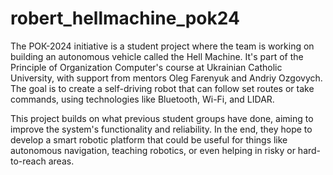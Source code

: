 # robert_hellmachine_pok24
The POК-2024 initiative is a student project where the team is working on building an autonomous vehicle called the Hell Machine. It's part of the Principle of Organization Computer's course at Ukrainian Catholic University, with support from mentors Oleg Farenyuk and Andriy Ozgovych. The goal is to create a self-driving robot that can follow set routes or take commands, using technologies like Bluetooth, Wi-Fi, and LIDAR.

This project builds on what previous student groups have done, aiming to improve the system's functionality and reliability. In the end, they hope to develop a smart robotic platform that could be useful for things like autonomous navigation, teaching robotics, or even helping in risky or hard-to-reach areas.
